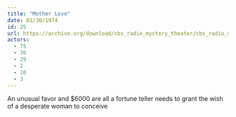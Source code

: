```yaml
---
title: "Mother Love"
date: 01/30/1974
id: 25
url: https://archive.org/download/cbs_radio_mystery_theater/cbs_radio_mystery_theater-0001-0050.zip/cbs_radio_mystery_theater-0001-0050%2Fcbsrmt_0025_mother_love.mp3
actors:
  - 75
  - 76
  - 29
  - 2
  - 10
  - 3
---
```

An unusual favor and $6000 are all a fortune teller needs to grant the wish of a desperate woman to conceive